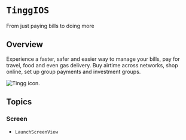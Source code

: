 # ``TinggIOS``

From just paying bills to doing more

## Overview

Experience a faster, safer and easier way to manage your bills, pay for travel, food and even gas delivery. Buy airtime
across networks, shop online, set up group payments and investment groups.

![Tingg icon.](tinggdoccicon.png)

## Topics

### Screen

- ``LaunchScreenView``
